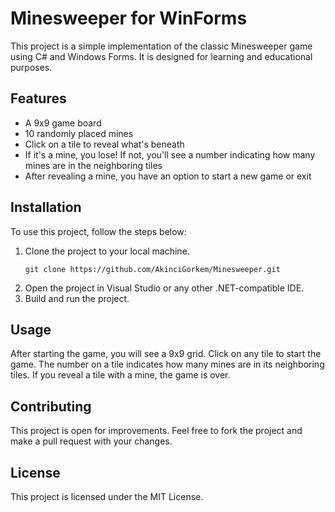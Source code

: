 # Minesweeper for WinForms

This project is a simple implementation of the classic Minesweeper game using C# and Windows Forms. It is designed for learning and educational purposes.

## Features

- A 9x9 game board
- 10 randomly placed mines
- Click on a tile to reveal what's beneath
- If it's a mine, you lose! If not, you'll see a number indicating how many mines are in the neighboring tiles
- After revealing a mine, you have an option to start a new game or exit

## Installation

To use this project, follow the steps below:

1. Clone the project to your local machine.
    ```
    git clone https://github.com/AkinciGorkem/Minesweeper.git
    ```
2. Open the project in Visual Studio or any other .NET-compatible IDE.
3. Build and run the project.

## Usage

After starting the game, you will see a 9x9 grid. Click on any tile to start the game. The number on a tile indicates how many mines are in its neighboring tiles. If you reveal a tile with a mine, the game is over.

## Contributing

This project is open for improvements. Feel free to fork the project and make a pull request with your changes.

## License

This project is licensed under the MIT License.
